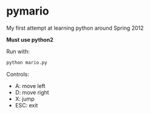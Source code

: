 pymario
=======

My first attempt at learning python around Spring 2012

**Must use python2**

Run with:
```bash
python mario.py
```

Controls:
- A: move left
- D: move right
- X: jump
- ESC: exit


